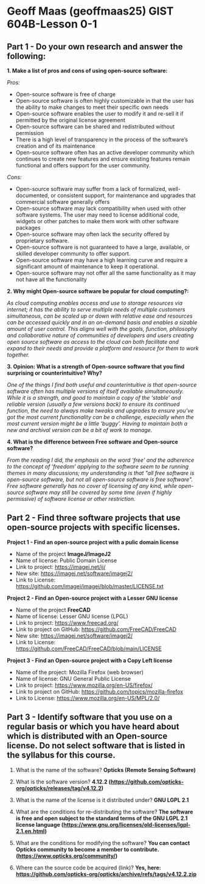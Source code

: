 # Geoff Maas (geoffmaas25) GIST 604B-Lesson 0-1

## Part 1 - Do your own research and answer the following: ##

**1. Make a list of pros and cons of using open-source software:**
   
   *Pros:*
   
   - Open-source software is free of charge
   - Open-source software is often highly customizable in that the user has the ability to make changes to meet their specific own needs
   - Open-source software enables the user to modify it and re-sell it if permitted by the original license agreement
   - Open-source software can be shared and redistributed without permission
   - There is a high level of transparency in the process of the software’s creation and of its maintenance
   - Open-source software often has an active developer community which continues to create new features and ensure existing features remain   functional and offers support for the user community.

   *Cons:*
   
   - Open-source software may suffer from a lack of formalized, well-documented, or consistent support, for maintenance and upgrades that commercial software generally offers
   - Open-source software may lack compatibility when used with other software systems.
The user may need to license additional code, widgets or other patches to make them work with other software packages
- Open-source software may often lack the security offered by proprietary software.
- Open-source software is not guaranteed to have a large, available, or skilled developer community to offer support.
- Open-source software may have a high learning curve and require a significant amount of maintenance to keep it operational.
- Open-source software may not offer all the same functionality as it may not have all the functionality

**2. Why might Open-source software be popular for cloud computing?:**
   
*As cloud computing enables access and use to storage resources via internet; it has the ability to serve multiple needs of multiple customers simultaneous, can be scaled up or down with relative ease and resources can be accessed quickly and in an on-demand basis and enables a sizable amount of user control. This aligns well with the goals, function, philosophy and collaborative nature of communities of developers and users creating open source software as access to the cloud can both facilitate and expand to their needs and provide a platform and resource for them to work together.*

**3.	Opinion: What is a strength of Open-source software that you find surprising or counterintuitive? Why?**
   
*One of the things I find both useful and counterintuitive is that open-source software often has multiple versions of itself available simultaneously. While it is a strength, and good to maintain a copy of the ‘stable’ and reliable version (usually a few versions back) to ensure its continued function, the need to always make tweaks and upgrades to ensure you’ve got the most current functionality can be a challenge, especially when the most current version might be a little ‘buggy’. Having to maintain both a new and archival version can be a bit of work to manage.*

**4.	What is the difference between Free software and Open-source software?**
   
*From the reading I did, the emphasis on the word ‘free’ and the adherence to the concept of ‘freedom’ applying to the software seem to be running themes in many discussions; my understanding is that "all free software is open-source software, but not all open-source software is free software". Free software generally has no cover of licensing of any kind, while open-source software may still be covered by some time (even if highly permissive) of software license or other restriction.*

## Part 2 - Find three software projects that use open-source projects with specific licenses.  ##

**Project 1 - Find an open-source project with a pulic domain license**
- Name of the project **ImageJ/ImageJ2**
- Name of license: Public Domain License
- Link to project: https://imagej.net/ij/
- New site: https://imagej.net/software/imagej2/
- Link to License: https://github.com/imagej/imagej/blob/master/LICENSE.txt

**Project 2 - Find an Open-source project with a Lesser GNU license**
- Name of the project **FreeCAD**
- Name of license: Lesser GNU license (LPGL)
- Link to project: https://www.freecad.org/
- Link to project on GitHub: https://github.com/FreeCAD/FreeCAD
- New site: https://imagej.net/software/imagej2/
- Link to License: https://github.com/FreeCAD/FreeCAD/blob/main/LICENSE

**Project 3 - Find an Open-source project with a Copy Left license**
- Name of the project: Mozilla Firefox (web browser)
- Name of license: GNU General Public License
- Link to project: https://www.mozilla.org/en-US/firefox/
- Link to project on GitHub: https://github.com/topics/mozilla-firefox
- Link to License: https://www.mozilla.org/en-US/MPL/2.0/

## Part 3 - Identify software that you use on a regular basis or which you have heard about which is distributed with an Open-source license. Do not select software that is listed in the syllabus for this course. ##

1.	What is the name of the software?
   **Opticks (Remote Sensing Software)**

2.	What is the software version?
   **4.12.2 (https://github.com/opticks-org/opticks/releases/tag/v4.12.2)**

3. What is the name of the license is it distributed under? 
   **GNU LGPL 2.1**

4. What are the conditions for re-distributing the software?
   **The software is free and open subject to the standard terms of the GNU LGPL 2.1 license language (https://www.gnu.org/licenses/old-licenses/lgpl-2.1.en.html)**
   
5.	What are the conditions for modifying the software?
**You can contact Opticks community to become a member to contribute.**
**(https://www.opticks.org/community/)**

6.	Where can the source code be acquired (link)?
**Yes, here: https://github.com/opticks-org/opticks/archive/refs/tags/v4.12.2.zip**

